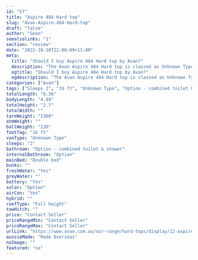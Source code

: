 ```yaml
---
id: "57"
title: "Aspire 484 Hard top"
slug: "Avan-Aspire-484-Hard-top"
draft: "false"
author: "Sean"
seealsolinks: "1"
section: "review"
date: "2022-10-10T22:00:09+11:00"
meta:
  title: "Should I buy Aspire 484 Hard top by Avan?"
  description: "The Avan Aspire 484 Hard top is classed as Unknown Type, and sleeps 2 people. It is Made Overseas and comes in at 16 ft. It generally has Option - combined toilet & shower."
  ogtitle: "Should I buy Aspire 484 Hard top by Avan?"
  ogdescription: "The Avan Aspire 484 Hard top is classed as Unknown Type, and sleeps 2 people. It is Made Overseas and comes in at 16 ft. It generally has Option - combined toilet & shower."
categories: ["Avan"]
tags: ["Sleeps 2", "16 ft", "Unknown Type", "Option - combined toilet & shower", "Full height", "Price Unknown", "Made Overseas"]
totalLength: "6.36"
bodyLength: "4.89"
totalHeight: "2.7"
totalWidth: ""
tareWeight: "1380"
atmWeight: ""
ballWeight: "130"
footTag: "16 ft"
vanType: "Unknown Type"
sleeps: "2"
bathroom: "Option - combined toilet & shower"
internalBathroom: "Option"
mainBed: "Double bed"
bunks: ""
freshWater: "Yes"
greyWater: ""
battery: "Yes"
solar: "Option"
airCon: "Yes"
hybrid: ""
roofType: "Full height"
towHitch: ""
price: "Contact Seller"
priceRangeMin: "Contact Seller"
priceRangeMax: "Contact Seller"
urlLink: "https://www.avan.com.au/our-range/hard-tops/display/12-aspire-400-series-hardtop"
aussieMade: "Made Overseas"
noImage: ""
featured: "no"
---
```

